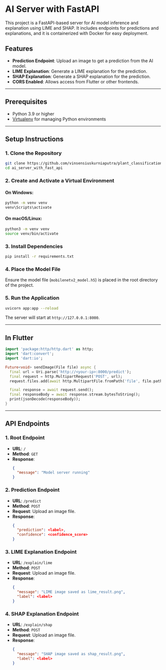 # AI Server with FastAPI

This project is a FastAPI-based server for AI model inference and explanation using LIME and SHAP. It includes endpoints for predictions and explanations, and it is containerized with Docker for easy deployment.

## Features

- **Prediction Endpoint**: Upload an image to get a prediction from the AI model.
- **LIME Explanation**: Generate a LIME explanation for the prediction.
- **SHAP Explanation**: Generate a SHAP explanation for the prediction.
- **CORS Enabled**: Allows access from Flutter or other frontends.

---

## Prerequisites

- Python 3.9 or higher
- [Virtualenv](https://virtualenv.pypa.io/en/latest/) for managing Python environments

---

## Setup Instructions

### 1. Clone the Repository

```bash
git clone https://github.com/vinsensiuskurniaputra/plant_classification_api.git
cd ai_server_with_fast_api
```

### 2. Create and Activate a Virtual Environment

#### On Windows:
```bash
python -m venv venv
venv\Scripts\activate
```

#### On macOS/Linux:
```bash
python3 -m venv venv
source venv/bin/activate
```

### 3. Install Dependencies

```bash
pip install -r requirements.txt
```

### 4. Place the Model File

Ensure the model file (`mobilenetv2_model.h5`) is placed in the root directory of the project.

### 5. Run the Application

```bash
uvicorn app:app --reload
```

The server will start at `http://127.0.0.1:8000`.

---
## In Flutter

```dart
import 'package:http/http.dart' as http;
import 'dart:convert';
import 'dart:io';

Future<void> sendImage(File file) async {
  final url = Uri.parse('http://<your-ip>:8000/predict');
  final request = http.MultipartRequest('POST', url);
  request.files.add(await http.MultipartFile.fromPath('file', file.path));

  final response = await request.send();
  final responseBody = await response.stream.bytesToString();
  print(jsonDecode(responseBody));
}

```

---

## API Endpoints

### 1. **Root Endpoint**
- **URL**: `/`
- **Method**: `GET`
- **Response**:
  ```json
  {
    "message": "Model server running"
  }
  ```

### 2. **Prediction Endpoint**
- **URL**: `/predict`
- **Method**: `POST`
- **Request**: Upload an image file.
- **Response**:
  ```json
  {
    "prediction": <label>,
    "confidence": <confidence_score>
  }
  ```

### 3. **LIME Explanation Endpoint**
- **URL**: `/explain/lime`
- **Method**: `POST`
- **Request**: Upload an image file.
- **Response**:
  ```json
  {
    "message": "LIME image saved as lime_result.png",
    "label": <label>
  }
  ```

### 4. **SHAP Explanation Endpoint**
- **URL**: `/explain/shap`
- **Method**: `POST`
- **Request**: Upload an image file.
- **Response**:
  ```json
  {
    "message": "SHAP image saved as shap_result.png",
    "label": <label>
  }
  ```